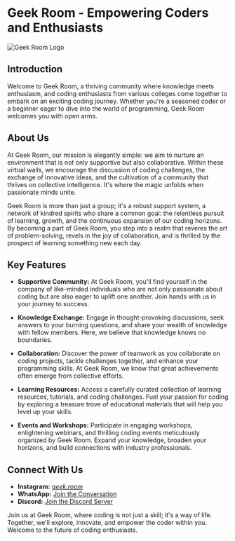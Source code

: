 # Geek Room - Empowering Coders and Enthusiasts
![Geek Room Logo](https://github.com/Cappybara12/GEEK-ROOM/assets/122734275/c167f7f0-168d-44c5-9727-b437b6edf523)


## Introduction

Welcome to Geek Room, a thriving community where knowledge meets enthusiasm, and coding enthusiasts from various colleges come together to embark on an exciting coding journey. Whether you're a seasoned coder or a beginner eager to dive into the world of programming, Geek Room welcomes you with open arms.

## About Us

At Geek Room, our mission is elegantly simple: we aim to nurture an environment that is not only supportive but also collaborative. Within these virtual walls, we encourage the discussion of coding challenges, the exchange of innovative ideas, and the cultivation of a community that thrives on collective intelligence. It's where the magic unfolds when passionate minds unite.

Geek Room is more than just a group; it's a robust support system, a network of kindred spirits who share a common goal: the relentless pursuit of learning, growth, and the continuous expansion of our coding horizons. By becoming a part of Geek Room, you step into a realm that reveres the art of problem-solving, revels in the joy of collaboration, and is thrilled by the prospect of learning something new each day.

## Key Features

- **Supportive Community:** At Geek Room, you'll find yourself in the company of like-minded individuals who are not only passionate about coding but are also eager to uplift one another. Join hands with us in your journey to success.

- **Knowledge Exchange:** Engage in thought-provoking discussions, seek answers to your burning questions, and share your wealth of knowledge with fellow members. Here, we believe that knowledge knows no boundaries.

- **Collaboration:** Discover the power of teamwork as you collaborate on coding projects, tackle challenges together, and enhance your programming skills. At Geek Room, we know that great achievements often emerge from collective efforts.

- **Learning Resources:** Access a carefully curated collection of learning resources, tutorials, and coding challenges. Fuel your passion for coding by exploring a treasure trove of educational materials that will help you level up your skills.

- **Events and Workshops:** Participate in engaging workshops, enlightening webinars, and thrilling coding events meticulously organized by Geek Room. Expand your knowledge, broaden your horizons, and build connections with industry professionals.

## Connect With Us

- **Instagram:** [_geek.room_](https://www.instagram.com/_geek.room/)
- **WhatsApp:** [Join the Conversation](https://chat.whatsapp.com/F4r1Ne4gkMYGtuX7z7Iq68)
- **Discord:** [Join the Discord Server](https://discord.gg/7TEVm4pmMv)

Join us at Geek Room, where coding is not just a skill; it's a way of life. Together, we'll explore, innovate, and empower the coder within you. Welcome to the future of coding enthusiasts.

